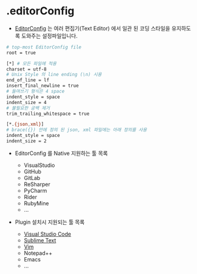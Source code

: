 # .editorConfig

* [EditorConfig](https://EditorConfig.org) 는 여러 편집기(Text Editor) 에서 일관 된 코딩 스타일을 유지하도록 도와주는 설정파일입니다.

```bash
# top-most EditorConfig file
root = true

[*] # 모든 파일에 적용
charset = utf-8
# Unix Style 의 line ending (\n) 시용
end_of_line = lf
insert_final_newline = true
# 들여쓰기 형식은 4 space
indent_style = space
indent_size = 4
# 불필요한 공백 제거
trim_trailing_whitespace = true

[*.{json,xml}]
# brace({}) 안에 정의 된 json, xml 파일에는 아래 정의를 사용
indent_style = space
indent_size = 2
```

* EditorConfig 를 Native 지원하는 툴 목록
    * VisualStudio
    * GitHub
    * GitLab
    * ReSharper
    * PyCharm
    * Rider
    * RubyMine
    * ...

* Plugin 설치시 지원되는 툴 목록
    * [Visual Studio Code](https://marketplace.visualstudio.com/items?itemName=EditorConfig.EditorConfig)
    * [Sublime Text](https://github.com/sindresorhus/editorconfig-sublime#readme)
    * [Vim](https://github.com/editorconfig/editorconfig-vim#readme)
    * Notepad++
    * Emacs
    * ...
